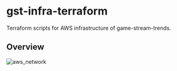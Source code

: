 # gst-infra-terraform
Terraform scripts for AWS infrastructure of game-stream-trends.

## Overview
![aws_network](https://github.com/user-attachments/assets/3bb0ee4f-66e3-48d7-9d0d-d8db522a5cbc)
